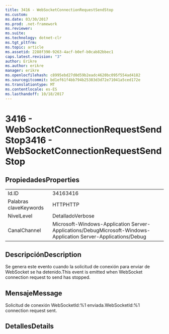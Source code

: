 ```yaml
---
title: 3416 - WebSocketConnectionRequestSendStop
ms.custom: 
ms.date: 03/30/2017
ms.prod: .net-framework
ms.reviewer: 
ms.suite: 
ms.technology: dotnet-clr
ms.tgt_pltfrm: 
ms.topic: article
ms.assetid: 2288f390-9263-4acf-b0ef-b0cab82bbec1
caps.latest.revision: "3"
author: Erikre
ms.author: erikre
manager: erikre
ms.openlocfilehash: c8995ebd27d0d59b2eadc4620bc095f554ad4182
ms.sourcegitcommit: bd1ef61f4bb794b25383d3d72e71041a5ced172e
ms.translationtype: MT
ms.contentlocale: es-ES
ms.lasthandoff: 10/18/2017
---
```

# <a name="3416---websocketconnectionrequestsendstop"></a><span data-ttu-id="8a8ce-102">3416 - WebSocketConnectionRequestSendStop</span><span class="sxs-lookup"><span data-stu-id="8a8ce-102">3416 - WebSocketConnectionRequestSendStop</span></span>
## <a name="properties"></a><span data-ttu-id="8a8ce-103">Propiedades</span><span class="sxs-lookup"><span data-stu-id="8a8ce-103">Properties</span></span>  
  
|||  
|-|-|  
|<span data-ttu-id="8a8ce-104">Id.</span><span class="sxs-lookup"><span data-stu-id="8a8ce-104">ID</span></span>|<span data-ttu-id="8a8ce-105">3416</span><span class="sxs-lookup"><span data-stu-id="8a8ce-105">3416</span></span>|  
|<span data-ttu-id="8a8ce-106">Palabras clave</span><span class="sxs-lookup"><span data-stu-id="8a8ce-106">Keywords</span></span>|<span data-ttu-id="8a8ce-107">HTTP</span><span class="sxs-lookup"><span data-stu-id="8a8ce-107">HTTP</span></span>|  
|<span data-ttu-id="8a8ce-108">Nivel</span><span class="sxs-lookup"><span data-stu-id="8a8ce-108">Level</span></span>|<span data-ttu-id="8a8ce-109">Detallado</span><span class="sxs-lookup"><span data-stu-id="8a8ce-109">Verbose</span></span>|  
|<span data-ttu-id="8a8ce-110">Canal</span><span class="sxs-lookup"><span data-stu-id="8a8ce-110">Channel</span></span>|<span data-ttu-id="8a8ce-111">Microsoft-Windows-Application Server-Applications/Debug</span><span class="sxs-lookup"><span data-stu-id="8a8ce-111">Microsoft-Windows-Application Server-Applications/Debug</span></span>|  
  
## <a name="description"></a><span data-ttu-id="8a8ce-112">Descripción</span><span class="sxs-lookup"><span data-stu-id="8a8ce-112">Description</span></span>  
 <span data-ttu-id="8a8ce-113">Se genera este evento cuando la solicitud de conexión para enviar de WebSocket se ha detenido.</span><span class="sxs-lookup"><span data-stu-id="8a8ce-113">This event is emitted when WebSocket connection request to send has stopped.</span></span>  
  
## <a name="message"></a><span data-ttu-id="8a8ce-114">Mensaje</span><span class="sxs-lookup"><span data-stu-id="8a8ce-114">Message</span></span>  
 <span data-ttu-id="8a8ce-115">Solicitud de conexión WebSocketId:%1 enviada.</span><span class="sxs-lookup"><span data-stu-id="8a8ce-115">WebSocketId:%1 connection request sent.</span></span>  
  
## <a name="details"></a><span data-ttu-id="8a8ce-116">Detalles</span><span class="sxs-lookup"><span data-stu-id="8a8ce-116">Details</span></span>

